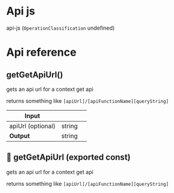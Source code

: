 # Api js

api-js (`OperationClassification` undefined)



# Api reference

## getGetApiUrl()

gets an api url for a context get api

returns something like `[apiUrl]/[apiFunctionName][queryString]`


| Input      |    |    |
| ---------- | -- | -- |
| apiUrl (optional) | string |  |,| apiFunctionName | string |  |,| query | { [key: string]: {  } } |  |
| **Output** | string   |    |



## 📄 getGetApiUrl (exported const)

gets an api url for a context get api

returns something like `[apiUrl]/[apiFunctionName][queryString]`

